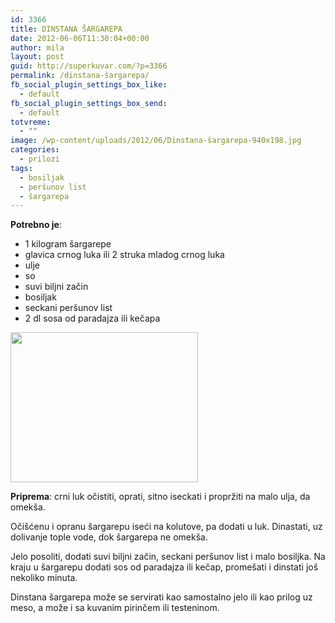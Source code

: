 ```yaml
---
id: 3366
title: DINSTANA ŠARGAREPA
date: 2012-06-06T11:30:04+00:00
author: mila
layout: post
guid: http://superkuvar.com/?p=3366
permalink: /dinstana-šargarepa/
fb_social_plugin_settings_box_like:
  - default
fb_social_plugin_settings_box_send:
  - default
totvreme:
  - ""
image: /wp-content/uploads/2012/06/Dinstana-šargarepa-940x198.jpg
categories:
  - prilozi
tags:
  - bosiljak
  - peršunov list
  - šargarepa
---
```

**Potrebno je**:

  * 1 kilogram šargarepe
  * glavica crnog luka ili 2 struka mladog crnog luka
  * ulje
  * so
  * suvi biljni začin
  * bosiljak
  * seckani peršunov list
  * 2 dl sosa od paradajza ili kečapa

<img class="alignnone size-medium wp-image-3368" title="Dinstana šargarepa" src="/wp-content/uploads/2012/06/Dinstana-šargarepa-e1338885828961-300x240.jpg" alt="" width="300" height="240" /> 

**Priprema**: crni luk očistiti, oprati, sitno iseckati i propržiti na malo ulja, da omekša.

Očišćenu i opranu šargarepu iseći na kolutove, pa dodati u luk. Dinastati, uz dolivanje tople vode, dok šargarepa ne omekša.

Jelo posoliti, dodati suvi biljni začin, seckani peršunov list i malo bosiljka. Na kraju u šargarepu dodati sos od paradajza ili kečap, promešati i dinstati još nekoliko minuta.

Dinstana šargarepa može se servirati kao samostalno jelo ili kao prilog uz meso, a može i sa kuvanim pirinčem ili testeninom.